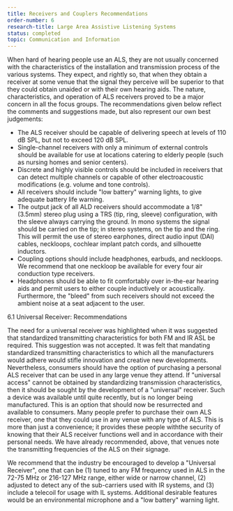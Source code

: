 ```yaml
---
title: Receivers and Couplers Recommendations
order-number: 6
research-title: Large Area Assistive Listening Systems
status: completed
topic: Communication and Information
---
```


When hard of hearing people use an ALS, they are not usually concerned with the characteristics of the installation and transmission process of the various systems. They expect, and rightly so, that when they obtain a receiver at some venue that the signal they perceive will be superior to that they could obtain unaided or with their own hearing aids. The nature, characteristics, and operation of ALS receivers proved to be a major concern in all the focus groups. The recommendations given below reflect the comments and suggestions made, but also represent our own best judgements:

-   The ALS receiver should be capable of delivering speech at levels of 110 dB SPL, but not to exceed 120 dB SPL.
-   Single-channel receivers with only a minimum of external controls should be available for use at locations catering to elderly people (such as nursing homes and senior centers).
-   Discrete and highly visible controls should be included in receivers that can detect multiple channels or capable of other electroacoustic modifications (e.g. volume and tone controls).
-   All receivers should include "low battery" warning lights, to give adequate battery life warning.
-   The output jack of all ALD receivers should accommodate a 1/8" (3.5mm) stereo plug using a TRS (tip, ring, sleeve) configuration, with the sleeve always carrying the ground. In mono systems the signal should be carried on the tip; in stereo systems, on the tip and the ring. This will permit the use of stereo earphones, direct audio input (DAI) cables, neckloops, cochlear implant patch cords, and silhouette inductors.
-   Coupling options should include headphones, earbuds, and neckloops. We recommend that one neckloop be available for every four air conduction type receivers.
-   Headphones should be able to fit comfortably over in-the-ear hearing aids and permit users to either couple inductively or acoustically. Furthermore, the "bleed" from such receivers should not exceed the ambient noise at a seat adjacent to the user.

6.1 Universal Receiver: Recommendations

The need for a universal receiver was highlighted when it was suggested that standardized transmitting characteristics for both FM and IR ASL be required. This suggestion was not accepted. It was felt that mandating standardized transmitting characteristics to which all the manufacturers would adhere would stifle innovation and creative new developments. Nevertheless, consumers should have the option of purchasing a personal ALS receiver that can be used in any large venue they attend. If "universal access" cannot be obtained by standardizing transmission characteristics, then it should be sought by the development of a "universal" receiver. Such a device was available until quite recently, but is no longer being manufactured. This is an option that should now be resurrected and available to consumers. Many people prefer to purchase their own ALS receiver, one that they could use in any venue with any type of ALS. This is more than just a convenience; it provides these people withthe security of knowing that their ALS receiver functions well and in accordance with their personal needs. We have already recommended, above, that venues note the transmitting frequencies of the ALS on their signage.

We recommend that the industry be encouraged to develop a "Universal Receiver", one that can be (1) tuned to any FM frequency used in ALS in the 72-75 MHz or 216-127 MHz range, either wide or narrow channel, (2) adjusted to detect any of the sub-carriers used with IR systems, and (3) include a telecoil for usage with IL systems. Additional desirable features would be an environmental microphone and a "low battery" warning light.
